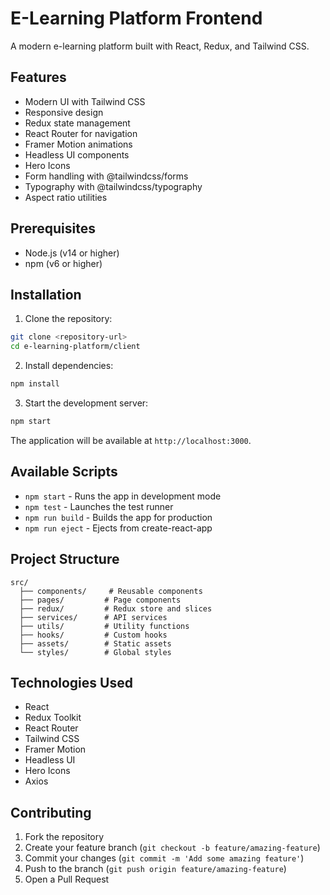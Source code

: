 # E-Learning Platform Frontend

A modern e-learning platform built with React, Redux, and Tailwind CSS.

## Features

- Modern UI with Tailwind CSS
- Responsive design
- Redux state management
- React Router for navigation
- Framer Motion animations
- Headless UI components
- Hero Icons
- Form handling with @tailwindcss/forms
- Typography with @tailwindcss/typography
- Aspect ratio utilities

## Prerequisites

- Node.js (v14 or higher)
- npm (v6 or higher)

## Installation

1. Clone the repository:
```bash
git clone <repository-url>
cd e-learning-platform/client
```

2. Install dependencies:
```bash
npm install
```

3. Start the development server:
```bash
npm start
```

The application will be available at `http://localhost:3000`.

## Available Scripts

- `npm start` - Runs the app in development mode
- `npm test` - Launches the test runner
- `npm run build` - Builds the app for production
- `npm run eject` - Ejects from create-react-app

## Project Structure

```
src/
  ├── components/     # Reusable components
  ├── pages/         # Page components
  ├── redux/         # Redux store and slices
  ├── services/      # API services
  ├── utils/         # Utility functions
  ├── hooks/         # Custom hooks
  ├── assets/        # Static assets
  └── styles/        # Global styles
```

## Technologies Used

- React
- Redux Toolkit
- React Router
- Tailwind CSS
- Framer Motion
- Headless UI
- Hero Icons
- Axios

## Contributing

1. Fork the repository
2. Create your feature branch (`git checkout -b feature/amazing-feature`)
3. Commit your changes (`git commit -m 'Add some amazing feature'`)
4. Push to the branch (`git push origin feature/amazing-feature`)
5. Open a Pull Request 